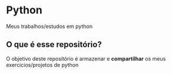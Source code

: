 # Python
 Meus trabalhos/estudos em python

<h2><strong>O que é esse repositório?</strong></h2>


O objetivo deste repositório é armazenar e <strong>compartilhar</strong> os meus exercicios/projetos de python
